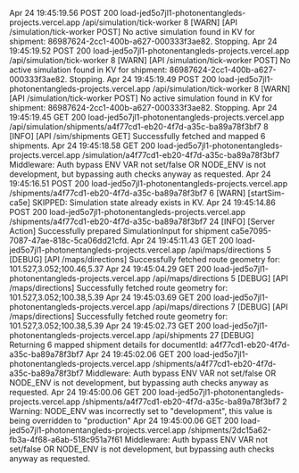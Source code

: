 
Apr 24 19:45:19.56
POST
200
load-jed5o7jl1-photonentangleds-projects.vercel.app
/api/simulation/tick-worker
8
[WARN] [API /simulation/tick-worker POST] No active simulation found in KV for shipment: 86987624-2cc1-400b-a627-000333f3ae82. Stopping.
Apr 24 19:45:19.52
POST
200
load-jed5o7jl1-photonentangleds-projects.vercel.app
/api/simulation/tick-worker
8
[WARN] [API /simulation/tick-worker POST] No active simulation found in KV for shipment: 86987624-2cc1-400b-a627-000333f3ae82. Stopping.
Apr 24 19:45:19.49
POST
200
load-jed5o7jl1-photonentangleds-projects.vercel.app
/api/simulation/tick-worker
8
[WARN] [API /simulation/tick-worker POST] No active simulation found in KV for shipment: 86987624-2cc1-400b-a627-000333f3ae82. Stopping.
Apr 24 19:45:19.45
GET
200
load-jed5o7jl1-photonentangleds-projects.vercel.app
/api/simulation/shipments/a4f77cd1-eb20-4f7d-a35c-ba89a78f3bf7
8
[INFO] [API /sim/shipments GET] Successfully fetched and mapped 6 shipments.
Apr 24 19:45:18.58
GET
200
load-jed5o7jl1-photonentangleds-projects.vercel.app
/simulation/a4f77cd1-eb20-4f7d-a35c-ba89a78f3bf7
Middleware: Auth bypass ENV VAR not set/false OR NODE_ENV is not development, but bypassing auth checks anyway as requested.
Apr 24 19:45:16.51
POST
200
load-jed5o7jl1-photonentangleds-projects.vercel.app
/shipments/a4f77cd1-eb20-4f7d-a35c-ba89a78f3bf7
6
[WARN] [startSim-ca5e] SKIPPED: Simulation state already exists in KV.
Apr 24 19:45:14.86
POST
200
load-jed5o7jl1-photonentangleds-projects.vercel.app
/shipments/a4f77cd1-eb20-4f7d-a35c-ba89a78f3bf7
24
[INFO] [Server Action] Successfully prepared SimulationInput for shipment ca5e7095-7087-47ae-818c-5ca06dd21cfd.
Apr 24 19:45:11.43
GET
200
load-jed5o7jl1-photonentangleds-projects.vercel.app
/api/maps/directions
5
[DEBUG] [API /maps/directions] Successfully fetched route geometry for: 101.527,3.052;100.46,5.37
Apr 24 19:45:04.29
GET
200
load-jed5o7jl1-photonentangleds-projects.vercel.app
/api/maps/directions
5
[DEBUG] [API /maps/directions] Successfully fetched route geometry for: 101.527,3.052;100.38,5.39
Apr 24 19:45:03.69
GET
200
load-jed5o7jl1-photonentangleds-projects.vercel.app
/api/maps/directions
7
[DEBUG] [API /maps/directions] Successfully fetched route geometry for: 101.527,3.052;100.38,5.39
Apr 24 19:45:02.73
GET
200
load-jed5o7jl1-photonentangleds-projects.vercel.app
/api/shipments
27
[DEBUG] Returning 6 mapped shipment details for documentId: a4f77cd1-eb20-4f7d-a35c-ba89a78f3bf7
Apr 24 19:45:02.06
GET
200
load-jed5o7jl1-photonentangleds-projects.vercel.app
/shipments/a4f77cd1-eb20-4f7d-a35c-ba89a78f3bf7
Middleware: Auth bypass ENV VAR not set/false OR NODE_ENV is not development, but bypassing auth checks anyway as requested.
Apr 24 19:45:00.06
GET
200
load-jed5o7jl1-photonentangleds-projects.vercel.app
/shipments/a4f77cd1-eb20-4f7d-a35c-ba89a78f3bf7
2
Warning: NODE_ENV was incorrectly set to "development", this value is being overridden to "production"
Apr 24 19:45:00.06
GET
200
load-jed5o7jl1-photonentangleds-projects.vercel.app
/shipments/2dc15a62-fb3a-4f68-a6ab-518c951a7f61
Middleware: Auth bypass ENV VAR not set/false OR NODE_ENV is not development, but bypassing auth checks anyway as requested.
